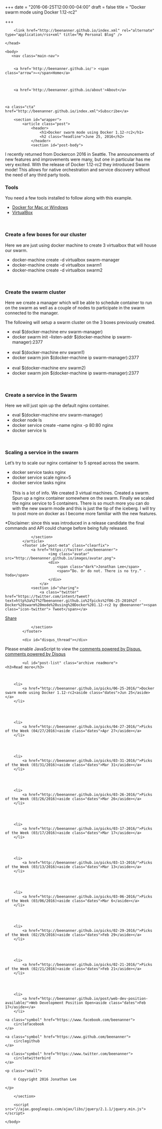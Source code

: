 +++
date = "2016-06-25T12:00:00-04:00"
draft = false
title = "Docker swarm mode using Docker 1.12-rc2"

+++

<!DOCTYPE html>
<html lang="en-us">
	<head>
		<meta charset="utf-8">
		<meta http-equiv="X-UA-Compatible" content="IE=edge,chrome=1">
		<meta name="viewport" content="width=device-width, initial-scale=1">
		<meta name="author" content="Jonathan Lee">
		<meta name="description" content="My place to share ideas and discoveries!">
		<meta name="generator" content="Hugo 0.15" />
		<title>Docker swarm mode using Docker 1.12-rc2 &middot; My Personal Blog</title>
		<link rel="shortcut icon" href="http://beenanner.github.io/images/favicon.ico">
		<link rel="stylesheet" href="http://beenanner.github.io/css/style.css">
		<link rel="stylesheet" href="http://beenanner.github.io/css/highlight.css">
		<link rel="stylesheet" href="http://beenanner.github.io/css/monosocialiconsfont.css">
		
		<link href="http://beenanner.github.io/index.xml" rel="alternate" type="application/rss+xml" title="My Personal Blog" />
		
	</head>

    <body>
       <nav class="main-nav">
	
	
		<a href='http://beenanner.github.io/'> <span class="arrow">←</span>Home</a>
	

	
		<a href='http://beenanner.github.io/about'>About</a>
	

	
	<a class="cta" href="http://beenanner.github.io/index.xml">Subscribe</a>
	
</nav>

        <section id="wrapper">
            <article class="post">
                <header>
                    <h1>Docker swarm mode using Docker 1.12-rc2</h1>
                    <h2 class="headline">June 25, 2016</h2>
                </header>
                <section id="post-body">
                    

<p>I recently returned from Dockercon 2016 in Seattle. The announcements of new features and improvements were many, but one  in particular has me very excited. With the release of Docker 1.12-rc2 they introduced Swarm mode! This allows for native orchestration and service discovery without the need of any third party tools.</p>

<h3 id="tools:cecf0c1be2aaa9d1893b8b123a42ad3c">Tools</h3>

<p>You need a few tools installed to follow along with this example.</p>

<ul>
<li><a href="https://www.docker.com/products/overview">Docker for Mac or Windows</a></li>
<li><a href="https://www.virtualbox.org/wiki/Downloads">VirtualBox</a></li>
</ul>

<p><br /></p>

<h3 id="create-a-few-boxes-for-our-cluster:cecf0c1be2aaa9d1893b8b123a42ad3c">Create a few boxes for our cluster</h3>

<p>Here we are just using docker machine to create 3 virtualbox that will house our swarm.</p>

<ul>
<li>docker-machine create -d virtualbox swarm-manager</li>
<li>docker-machine create -d virtualbox swarm1</li>
<li>docker-machine create -d virtualbox swarm2</li>
</ul>

<p><br /></p>

<h3 id="create-the-swarm-cluster:cecf0c1be2aaa9d1893b8b123a42ad3c">Create the swarm cluster</h3>

<p>Here we create a manager which will be able to schedule container to run on the swarm as well as a couple of nodes to participate in the swarm connected to the manager.</p>

<p>The following will setup a swarm cluster on the 3 boxes previously created.</p>

<ul>
<li>eval $(docker-machine env swarm-manager)</li>
<li>docker swarm init &ndash;listen-addr $(docker-machine ip swarm-manager):2377
<br />
<br /></li>
<li>eval $(docker-machine env swarm1)</li>
<li>docker swarm  join $(docker-machine ip swarm-manager):2377
<br />
<br /></li>
<li>eval $(docker-machine env swarm2)</li>
<li>docker swarm  join $(docker-machine ip swarm-manager):2377</li>
</ul>

<p><br /></p>

<h3 id="create-a-service-in-the-swarm:cecf0c1be2aaa9d1893b8b123a42ad3c">Create a service in the Swarm</h3>

<p>Here we will just spin up the default nginx container.</p>

<ul>
<li>eval $(docker-machine env swarm-manager)</li>
<li>docker node ls</li>
<li>docker service create &ndash;name nginx -p 80:80 nginx</li>
<li>docker service ls</li>
</ul>

<p><br /></p>

<h3 id="scaling-a-service-in-the-swarm:cecf0c1be2aaa9d1893b8b123a42ad3c">Scaling a service in the swarm</h3>

<p>Let&rsquo;s try to scale our nginx container to 5 spread across the swarm.</p>

<ul>
<li>docker service tasks nginx</li>
<li>docker service scale nginx=5</li>
<li>docker service tasks nginx
<br />
<br />
This is a lot of info. We created 3 virtual machines. Created a swarm. Spun up a nginx container somewhere on the swarm. Finally we scaled the nginx service to 5 containers. There is so much more you can do with the new swarm mode and this is just the tip of the iceberg. I will try to post more on docker as I become more familiar with the new features.</li>
</ul>

<p>*Disclaimer: since this was introduced in a release candidate the final commands and API could change before being fully released.</p>

                </section>
            </article>
            <footer id="post-meta" class="clearfix">
                <a href="https://twitter.com/beenanner">
                        <img class="avatar" src="http://beenanner.github.io/images/avatar.png">
                        <div>
                            <span class="dark">Jonathan Lee</span>
                            <span>“Do. Or do not. There is no try.” - Yoda</span>
                        </div>
                    </a>
                <section id="sharing">
                    <a class="twitter" href="https://twitter.com/intent/tweet?text=http%3a%2f%2fbeenanner.github.io%2fpicks%2f06-25-2016%2f - Docker%20swarm%20mode%20using%20Docker%201.12-rc2 by @beenanner"><span class="icon-twitter"> Tweet</span></a>

<a class="facebook" href="#" onclick="
    window.open(
      'https://www.facebook.com/sharer/sharer.php?u='+encodeURIComponent(location.href),
      'facebook-share-dialog',
      'width=626,height=436');
    return false;"><span class="icon-facebook-rect"> Share</span>
</a>

                </section>
            </footer>

            <div id="disqus_thread"></div>
<script type="text/javascript">
    var disqus_shortname = 'beenanner';
    var disqus_identifier = 'http:\/\/beenanner.github.io\/picks\/06-25-2016\/';
    var disqus_title = 'Docker swarm mode using Docker 1.12-rc2';
    var disqus_url = 'http:\/\/beenanner.github.io\/picks\/06-25-2016\/';

    (function() {
        var dsq = document.createElement('script'); dsq.type = 'text/javascript'; dsq.async = true;
        dsq.src = '//' + disqus_shortname + '.disqus.com/embed.js';
        (document.getElementsByTagName('head')[0] || document.getElementsByTagName('body')[0]).appendChild(dsq);
    })();
</script>
<noscript>Please enable JavaScript to view the <a href="http://disqus.com/?ref_noscript">comments powered by Disqus.</a></noscript>
<a href="http://disqus.com" class="dsq-brlink">comments powered by <span class="logo-disqus">Disqus</span></a>

            <ul id="post-list" class="archive readmore">
    <h3>Read more</h3>
    
    
        
        <li>
            <a href="http://beenanner.github.io/picks/06-25-2016/">Docker swarm mode using Docker 1.12-rc2<aside class="dates">Jun 25</aside></a>
        </li>
        
   
    
        
        <li>
            <a href="http://beenanner.github.io/picks/04-27-2016/">Picks of the Week (04/27/2016)<aside class="dates">Apr 27</aside></a>
        </li>
        
   
    
        
        <li>
            <a href="http://beenanner.github.io/picks/03-31-2016/">Picks of the Week (03/31/2016)<aside class="dates">Mar 31</aside></a>
        </li>
        
   
    
        
        <li>
            <a href="http://beenanner.github.io/picks/03-26-2016/">Picks of the Week (03/26/2016)<aside class="dates">Mar 26</aside></a>
        </li>
        
   
    
        
        <li>
            <a href="http://beenanner.github.io/picks/03-17-2016/">Picks of the Week (03/17/2016)<aside class="dates">Mar 17</aside></a>
        </li>
        
   
    
        
        <li>
            <a href="http://beenanner.github.io/picks/03-13-2016/">Picks of the Week (03/13/2016)<aside class="dates">Mar 13</aside></a>
        </li>
        
   
    
        
        <li>
            <a href="http://beenanner.github.io/picks/03-06-2016/">Picks of the Week (03/06/2016)<aside class="dates">Mar 6</aside></a>
        </li>
        
   
    
        
        <li>
            <a href="http://beenanner.github.io/picks/02-29-2016/">Picks of the Week (02/29/2016)<aside class="dates">Feb 29</aside></a>
        </li>
        
   
    
        
        <li>
            <a href="http://beenanner.github.io/picks/02-21-2016/">Picks of the Week (02/21/2016)<aside class="dates">Feb 21</aside></a>
        </li>
        
   
    
        
        <li>
            <a href="http://beenanner.github.io/post/web-dev-position-available/">Web Development Position Open<aside class="dates">Feb 17</aside></a>
        </li>
        
   
</ul>
            <footer id="footer">
    
        
<div id="social">
    
    <a class="symbol" href="https://www.facebook.com/beenanner">
        circlefacebook
    </a>
    
    <a class="symbol" href="https://www.github.com/beenanner">
        circlegithub
    </a>
    
    <a class="symbol" href="https://www.twitter.com/beenanner">
        circletwitterbird
    </a>
    
</div>

    
    <p class="small">
    
        © Copyright 2016 Jonathan Lee
    
    </p>
</footer>

        </section>

        <script src="//ajax.googleapis.com/ajax/libs/jquery/2.1.1/jquery.min.js"></script>
<script src="http://beenanner.github.io/js/main.js"></script>
<script src="http://beenanner.github.io/js/highlight.js"></script>
<script>hljs.initHighlightingOnLoad();</script>


    </body>
</html>
